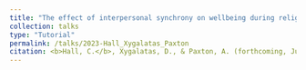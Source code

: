 ```yaml
---
title: "The effect of interpersonal synchrony on wellbeing during religious group rituals"
collection: talks
type: "Tutorial"
permalink: /talks/2023-Hall_Xygalatas_Paxton
citation: <b>Hall, C.</b>, Xygalatas, D., & Paxton, A. (forthcoming, June 2023). <i>The effect of interpersonal synchrony on wellbeing during religious group rituals</i> [Conference session]. XXI International Conference on Perception and Action, Guadalajara, Mexico.
---
```

